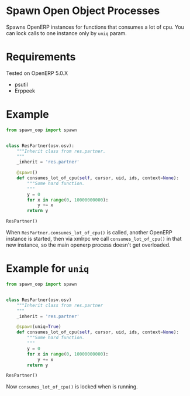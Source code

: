 # Spawn Open Object Processes

Spawns OpenERP instances for functions that consumes a lot of cpu.
You can lock calls to one instance only by `uniq` param.


# Requirements

Tested on OpenERP 5.0.X

 * psutil
 * Erppeek

# Example

```python
from spawn_oop import spawn


class ResPartner(osv.osv):
    """Inherit class from res.partner.
    """
    _inherit = 'res.partner'

    @spawn()
    def consumes_lot_of_cpu(self, cursor, uid, ids, context=None):
        """Some hard function.
        """
        y = 0
        for x in range(0, 10000000000):
            y += x
        return y

ResPartner()
```

When `ResPartner.consumes_lot_of_cpu()` is called, another OpenERP instance is 
started, then via xmlrpc we call `consumes_lot_of_cpu()` in that new instance,
so the main openerp process doesn't get overloaded.


# Example for `uniq`

```python
from spawn_oop import spawn


class ResPartner(osv.osv)
    """Inherit class from res.partner
    """
    _inherit = 'res.partner'

    @spawn(uniq=True)
    def consumes_lot_of_cpu(self, cursor, uid, ids, context=None):
        """Some hard function.
        """
        y = 0
        for x in range(0, 10000000000):
            y += x
        return y

ResPartner()
```

Now `consumes_lot_of_cpu()` is locked when is running.


